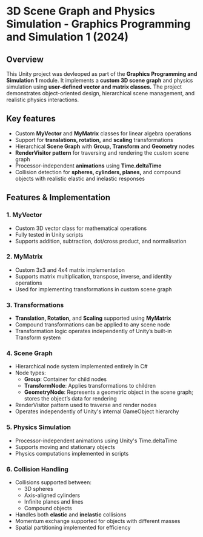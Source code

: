 # 3D Scene Graph and Physics Simulation - Graphics Programming and Simulation 1 (2024)

## Overview
This Unity project was devleoped as part of the **Graphics Programming and Simulation 1** module. It implements a **custom 3D scene graph** and physics simulation using **user-defined vector and matrix classes.** The project demonstrates object-oriented design, hierarchical scene management, and realistic physics interactions.

## Key features
- Custom **MyVector** and **MyMatrix** classes for linear algebra operations
- Support for **translations, rotation,** and **scaling** transformations
- Hierarchical **Scene Graph** with **Group, Transform** and **Geometry** nodes
- **RenderVisitor pattern** for traversing and rendering the custom scene graph
- Processor-independent **animations** using **Time.deltaTime**
- Collision detection for **spheres, cylinders, planes,** and compound objects with realistic elastic and inelastic responses

## Features & Implementation
### 1. MyVector
- Custom 3D vector class for mathematical operations
- Fully tested in Unity scripts
- Supports addition, subtraction, dot/cross product, and normalisation

### 2. MyMatrix
- Custom 3x3 and 4x4 matrix implementation
- Supports matrix multiplication, transpose, inverse, and identity operations
- Used for implementing transformations in custom scene graph

### 3. Transformations
- **Translation, Rotation,** and **Scaling** supported using **MyMatrix**
- Compound transformations can be applied to any scene node
- Transformation logic operates independently of Unity’s built-in Transform system

### 4. Scene Graph
- Hierarchical node system implemented entirely in C#
- Node types:
  - **Group**: Container for child nodes
  - **TransformNode**: Applies transformations to children
  - **GeometryNode**: Represents a geometric object in the scene graph; stores the object’s data for rendering
- RenderVisitor pattern used to traverse and render nodes
- Operates independently of Unity's internal GameObject hierarchy

### 5. Physics Simulation
- Processor-independent animations using Unity's Time.deltaTime
- Supports moving and stationary objects
- Physics computations implemented in scripts

### 6. Collision Handling
- Collisions supported between:
  - 3D spheres
  - Axis-aligned cylinders
  - Infinite planes and lines
  - Compound objects
- Handles both **elastic** and **inelastic** collisions
- Momentum exchange supported for objects with different masses
- Spatial partitioning implemented for efficiency
